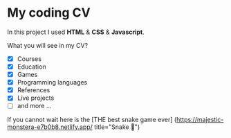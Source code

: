 # My coding CV
In this project I used **HTML** & **CSS** & **Javascript**.

What you will see in my CV?

* [x] Courses
* [x] Education
* [x] Games 
* [x] Programming languages
* [x] References
* [x] Live projects
* [ ] and more ...

If you cannot wait here is the [THE best snake game ever] (https://majestic-monstera-e7b0b8.netlify.app/ title="Snake 🐍")
